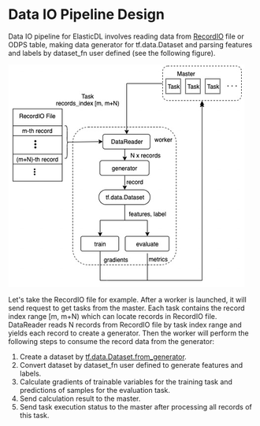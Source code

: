 # Data IO Pipeline Design

Data IO pipeline for ElasticDL involves reading data from [RecordIO](https://github.com/elasticdl/recordio) file or ODPS table, making data generator for tf.data.Dataset and parsing features and labels by dataset_fn user defined (see the following figure).

![data_io_pipeline](../images/data_io_pipeline.jpg)

Let's take the RecordIO file for example. After a worker is launched, it will send request to get tasks from the master. Each task contains the record index range [m, m+N) which can locate records in RecordIO file. DataReader reads N records from RecordIO file by task index range and yields each record to create a generator. Then the worker will perform the following steps to consume the record data from the generator:

1. Create a dataset by [tf.data.Dataset.from_generator](https://www.tensorflow.org/api_docs/python/tf/data/Dataset#from_generator).
2. Convert dataset by dataset_fn user defined to generate features and labels.
3. Calculate gradients of trainable variables for the training task and predictions of samples for the evaluation task.
4. Send calculation result to the master.
5. Send task execution status to the master after processing all records of this task.
